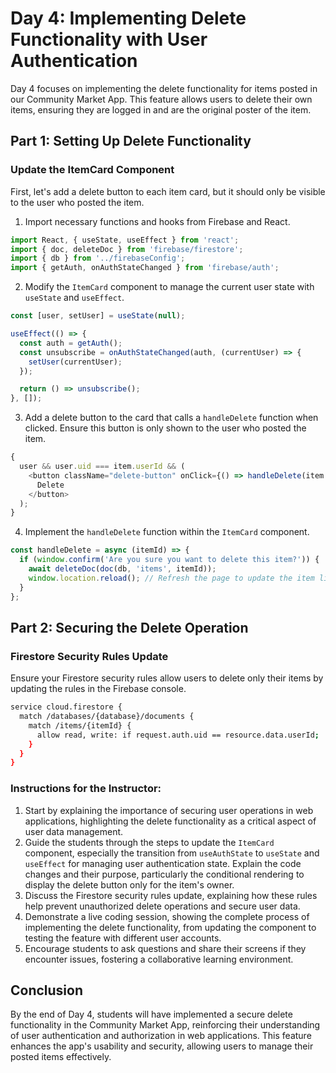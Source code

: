 # Day 4: Implementing Delete Functionality with User Authentication

Day 4 focuses on implementing the delete functionality for items posted in our Community Market App. This feature allows users to delete their own items, ensuring they are logged in and are the original poster of the item.

## Part 1: Setting Up Delete Functionality

### Update the ItemCard Component

First, let's add a delete button to each item card, but it should only be visible to the user who posted the item.

1. Import necessary functions and hooks from Firebase and React.

```js
import React, { useState, useEffect } from 'react';
import { doc, deleteDoc } from 'firebase/firestore';
import { db } from '../firebaseConfig';
import { getAuth, onAuthStateChanged } from 'firebase/auth';
```

2. Modify the `ItemCard` component to manage the current user state with `useState` and `useEffect`.

```js
const [user, setUser] = useState(null);

useEffect(() => {
  const auth = getAuth();
  const unsubscribe = onAuthStateChanged(auth, (currentUser) => {
    setUser(currentUser);
  });

  return () => unsubscribe();
}, []);
```

3. Add a delete button to the card that calls a `handleDelete` function when clicked. Ensure this button is only shown to the user who posted the item.

```js
{
  user && user.uid === item.userId && (
    <button className="delete-button" onClick={() => handleDelete(item.id)}>
      Delete
    </button>
  );
}
```

4. Implement the `handleDelete` function within the `ItemCard` component.

```js
const handleDelete = async (itemId) => {
  if (window.confirm('Are you sure you want to delete this item?')) {
    await deleteDoc(doc(db, 'items', itemId));
    window.location.reload(); // Refresh the page to update the item list
  }
};
```

## Part 2: Securing the Delete Operation

### Firestore Security Rules Update

Ensure your Firestore security rules allow users to delete only their items by updating the rules in the Firebase console.

```sh
service cloud.firestore {
  match /databases/{database}/documents {
    match /items/{itemId} {
      allow read, write: if request.auth.uid == resource.data.userId;
    }
  }
}
```

### Instructions for the Instructor:

1. Start by explaining the importance of securing user operations in web applications, highlighting the delete functionality as a critical aspect of user data management.
2. Guide the students through the steps to update the `ItemCard` component, especially the transition from `useAuthState` to `useState` and `useEffect` for managing user authentication state. Explain the code changes and their purpose, particularly the conditional rendering to display the delete button only for the item's owner.
3. Discuss the Firestore security rules update, explaining how these rules help prevent unauthorized delete operations and secure user data.
4. Demonstrate a live coding session, showing the complete process of implementing the delete functionality, from updating the component to testing the feature with different user accounts.
5. Encourage students to ask questions and share their screens if they encounter issues, fostering a collaborative learning environment.

## Conclusion

By the end of Day 4, students will have implemented a secure delete functionality in the Community Market App, reinforcing their understanding of user authentication and authorization in web applications. This feature enhances the app's usability and security, allowing users to manage their posted items effectively.
